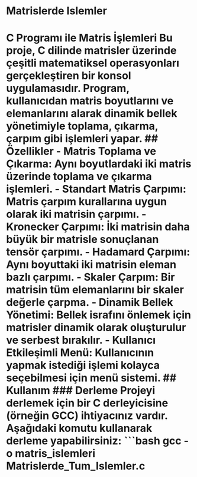 # Matrislerde Islemler
 # C Programı ile Matris İşlemleri  Bu proje, C dilinde matrisler üzerinde çeşitli matematiksel operasyonları gerçekleştiren bir konsol uygulamasıdır. Program, kullanıcıdan matris boyutlarını ve elemanlarını alarak dinamik bellek yönetimiyle toplama, çıkarma, çarpım gibi işlemleri yapar.  ## Özellikler  - **Matris Toplama ve Çıkarma**: Aynı boyutlardaki iki matris üzerinde toplama ve çıkarma işlemleri. - **Standart Matris Çarpımı**: Matris çarpım kurallarına uygun olarak iki matrisin çarpımı. - **Kronecker Çarpımı**: İki matrisin daha büyük bir matrisle sonuçlanan tensör çarpımı. - **Hadamard Çarpımı**: Aynı boyuttaki iki matrisin eleman bazlı çarpımı. - **Skaler Çarpım**: Bir matrisin tüm elemanlarını bir skaler değerle çarpma. - **Dinamik Bellek Yönetimi**: Bellek israfını önlemek için matrisler dinamik olarak oluşturulur ve serbest bırakılır. - **Kullanıcı Etkileşimli Menü**: Kullanıcının yapmak istediği işlemi kolayca seçebilmesi için menü sistemi.  ## Kullanım  ### Derleme  Projeyi derlemek için bir C derleyicisine (örneğin GCC) ihtiyacınız vardır. Aşağıdaki komutu kullanarak derleme yapabilirsiniz:  ```bash gcc -o matris_islemleri Matrislerde_Tum_Islemler.c
